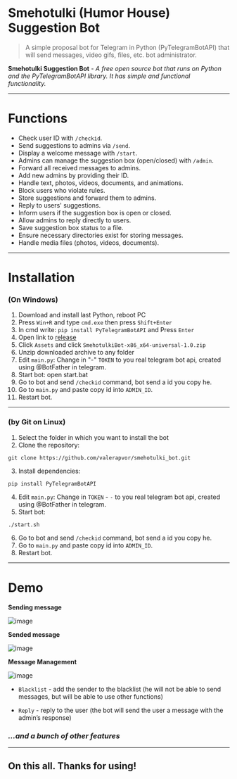 # Smehotulki (Humor House) Suggestion Bot
> A simple proposal bot for Telegram in Python (PyTelegramBotAPI)
> that will send messages, video gifs, files, etc. bot administrator.

**Smehotulki Suggestion Bot** - *A free open source bot that runs on Python and the PyTelegramBotAPI library.
It has simple and functional functionality.*

---

# Functions
- Check user ID with `/checkid`.
- Send suggestions to admins via `/send`.
- Display a welcome message with `/start`.
- Admins can manage the suggestion box (open/closed) with `/admin`.
- Forward all received messages to admins.
- Add new admins by providing their ID.
- Handle text, photos, videos, documents, and animations.
- Block users who violate rules.
- Store suggestions and forward them to admins.
- Reply to users' suggestions.
- Inform users if the suggestion box is open or closed.
- Allow admins to reply directly to users.
- Save suggestion box status to a file.
- Ensure necessary directories exist for storing messages.
- Handle media files (photos, videos, documents).

---

# Installation

### (On Windows)

1) Download and install last Python, reboot PC
2) Press `Win+R` and type `cmd.exe` then press `Shift+Enter`
3) In cmd write: `pip install PyTelegramBotAPI` and Press `Enter`
4) Open link to [release](https://github.com/valerapvor/smehotulki_bot/releases/latest)
5) Click `Assets` and click `SmehotulkiBot-x86_x64-universal-1.0.zip `
6) Unzip downloaded archive to any folder
7) Edit `main.py`:
Change in "-" `TOKEN` to you real telegram bot api, created using @BotFather in telegram.
8) Start bot: open start.bat
9) Go to bot and send `/checkid` command, bot send a id you copy he.
10) Go to `main.py` and paste copy id into `ADMIN_ID`.
11) Restart bot.

---

### (by Git on Linux)

1) Select the folder in which you want to install the bot
2) Clone the repository:
```
git clone https://github.com/valerapvor/smehotulki_bot.git
```
3) Install dependencies:
```
pip install PyTelegramBotAPI
```
4) Edit `main.py`:
Change in `TOKEN` - `-` to you real telegram bot api, created using @BotFather in telegram.
5) Start bot:
```
./start.sh
```
6) Go to bot and send `/checkid` command, bot send a id you copy he.
7) Go to `main.py` and paste copy id into `ADMIN_ID`.
8) Restart bot.

---

# Demo

**Sending message**

![image](https://github.com/user-attachments/assets/071733fe-2a86-41d6-8490-c2131221a60b)

**Sended message**

![image](https://github.com/user-attachments/assets/364e2912-512f-409a-aca4-7ad45378974b)


**Message Management**

![image](https://github.com/user-attachments/assets/88637a88-69f8-4f52-a5c7-53e8a1839bdb)

- `Blacklist` - add the sender to the blacklist (he will not be able to send messages, but will be able to use other functions)

- `Reply` - reply to the user (the bot will send the user a message with the admin’s response)

### *...and a bunch of other features*

---

## On this all. Thanks for using!
